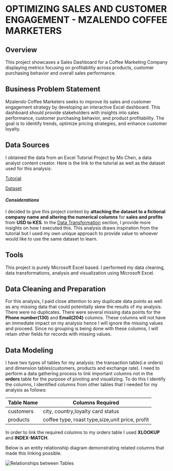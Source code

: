 # OPTIMIZING SALES AND CUSTOMER ENGAGEMENT - MZALENDO COFFEE MARKETERS

## Overview
This project showcases a Sales Dashboard for a Coffee Marketing Company displaying metrics focusing on profitability across products, customer purchasing behavior and overall sales performance.

## Business Problem Statement
Mzalendo Coffee Marketers seeks to improve its sales and customer engagement strategy by developing an interactive Excel dashboard. This dashboard should provide stakeholders with insights into sales performance, customer purchasing behavior, and product profitability. The goal is to identify trends, optimize pricing strategies, and enhance customer loyalty.

## Data Sources
I obtained the data from an Excel Tutorial Project by Mo Chen, a data analyst content creator. Here is the link to the tutorial as well as the dataset used for this analysis:

[Tutorial](https://www.youtube.com/watch?v=m13o5aqeCbM)

[Dataset](https://github.com/mochen862/excel-project-coffee-sales)

#### *Considerations*
I decided to give this project context by **attaching the dataset to a fictional company name and altering the numerical columns** for **sales and profits** from **USD to KES**. In the [Data Transformation](#data-transformation) section, I provide more insights on how I executed this. This analysis draws inspiration from the tutorial but I used my own unique approach to provide value to whoever would like to use the same dataset to learn.

## Tools
This project is purely Microsoft Excel based. I performed my data cleaning, data transformations, analysis and visualization using Microsoft Excel.

## Data Cleaning and Preparation
For this analysis, I paid close attention to any duplicate data points as well as any missing data that could potenitally skew the results of my analysis. There were no duplicates. There were several missing data points for the **Phone number(130)** and **Email(204)** columns. These columns will not have an immediate impact on my analysis hence I will ignore the missing values and proceed. Since no grouping is being done with these columns, I will retain other fields for records with missing values.

## Data Modeling
I have two types of tables for my analysis: the transaction table(i.e orders) and dimension tables(customers, products and exchange rate). I need to perform a data gathering process to link important columns not in the **orders** table for the purpose of pivoting and visualizing. To do this I identify the columns, I identified columns from other tables that I needed for my analysis as follows:

| Table Name | Columns Required|
|------------|-----------------|
|customers|city, country,loyalty card status|
|products|coffee type, roast type,size,unit price, profit|

In order to link the required columns to my orders table I used **XLOOKUP** and **INDEX-MATCH**.

Below is an entity relationship diagram demonstrating related columns that made this linking possible.

![Relationships between Tables](https://github.com/IsaacKanyili161/SalesAnalysis---Mzalendo-Coffee-Marketers/blob/cc7f1f52864ee668c56dda86e5b0fe98f2d461d4/Data%20Modeling.png)









